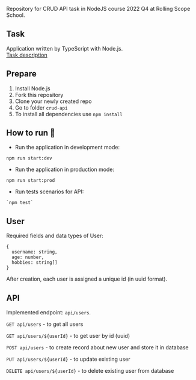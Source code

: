 Repository for CRUD API task in NodeJS course 2022 Q4 at Rolling Scope School.  


## Task
Application written by TypeScript with Node.js.  
[Task description](https://github.com/AlreadyBored/nodejs-assignments/blob/main/assignments/crud-api/assignment.md)

## Prepare 
1. Install Node.js
2. Fork this repository
3. Clone your newly created repo
4. Go to folder `crud-api`
5. To install all dependencies use `npm install`

## How to run 🚀
* Run the application in development mode:  
```
npm run start:dev
```
* Run the application in production mode:
```
npm run start:prod 
```
* Run tests scenarios for API:  
```
`npm test`  
```
## User
Required fields and data types of User:

```
{
  username: string,
  age: number,
  hobbies: string[]
}
```
After creation, each user is assigned a unique id (in uuid format).

## API

Implemented endpoint: `api/users`.


`GET api/users` - to get all users

`GET api/users/${userId}` - to get user by id (uuid)

`POST api/users` - to create record about new user and store it in database

`PUT api/users/${userId}` - to update existing user

`DELETE api/users/${userId}` - to delete existing user from database
